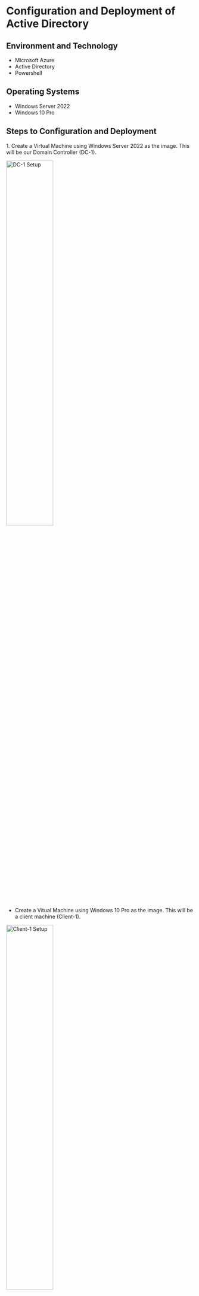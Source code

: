 <h1> Configuration and Deployment of Active Directory </h1>

<h2> Environment and Technology </h2>

- Microsoft Azure
- Active Directory
- Powershell

<h2> Operating Systems </h2>

- Windows Server 2022
- Windows 10 Pro

<h2> Steps to Configuration and Deployment </h2>

<p>1. Create a Virtual Machine using Windows Server 2022 as the image. This will be our Domain Controller (DC-1).  
  
<img src="https://i.imgur.com/vCOaCLU.png" height="50%" width="50%" alt="DC-1 Setup"/></p><br />

- Create a Vitual Machine using Windows 10 Pro as the image. This will be a client machine (Client-1).
<img src="https://i.imgur.com/Ja7LoRM.png" height="50%" width="50%" alt="Client-1 Setup"/>

- Set the Domain Controller's Network Interface Private IP Address to static.
<img src="https://i.imgur.com/X4odscV.png" height="50%" width="50%" alt="DC-1 Networking Settings"/>
<img src="https://i.imgur.com/y7bP3Bn.png" height="50%" width="50%" alt="DC-1 IP Settings"/>

- Log in to Client-1 using Remote Desktop. Ping the Private IP Address of DC-1. This request should time out. 
<img src="https://i.imgur.com/ctgZkqB.png" height="50%" width="50%" alt="Pinging DC-1"/>

- Log in to DC-1 using Remote Desktop. Enable ICMPv4 on the server's firewall.
<img src="https://i.imgur.com/vpwBrTJ.png" height="50%" width="50%" alt="Enabling echo requests"/>

- Install a new Active Directory Forest on DC-1 and promote server to Domain Controller.
<img src="https://i.imgur.com/z7LoGb6.png" height="50%" width="50%" alt="Creating new active directory forest"/>
<img src="https://i.imgur.com/lDGnjhj.png" height="50%" width="50%" alt="Promote server to domain controller"/>

- Within Active Directory Users and Computers, create a new Organizational Unit called "_EMPLOYEES".
- Within Active Directory Users and Computers, create a new Organizational Unit called "_ADMINS".
<img src="https://i.imgur.com/eABVAhC.png" height="50%" width="50%" alt="Creating new organizational unit"/>


- Create a new employee and give that employee Admin privileges.
<img src="https://i.imgur.com/T1L5w7r.png" height="50%" width="50%" alt="Creating new employee"/>
<img src="https://i.imgur.com/FXCpetf.png" height="50%" width="50%" alt="Giving new employee Admin privileges"/>

- Log back in to DC-1 as the new employee that was created in the previous step.
- Within the Azure portal, set Client-1's DNS settings to the Private IP of DC-1.
<img src="https://i.imgur.com/qmQ1Rgc.png" height="50%" width="50%" alt="Changing Client-1 DNS settings"/>

- Restart Client-1. On Client-1, run "ipconfig /all" to verify the new DNS settings have taken effect.
<img src="https://i.imgur.com/uADK8kI.png" height="50%" width="50%" alt="Client-1 DNS Server is now DC-1"

- Log in to Client-1 as the original user created with the VM and join Client-1 to DC-1's domain.
<img src="https://i.imgur.com/7QuT063.png" height="50%" width="50%" alt="Joining Client-1 to mydomain.com"/>

- Create an organizational unit called "_CLIENTS" and drag Client-1 into the new folder.
<img src="https://i.imgur.com/txJ7htq.png" height="50%" width="50%" alt="Moving Client-1 machine into the _CLIENTS OU"/>

- Using the new Admin employee credentials, log in to Client-1 and allow domain users to access Remote Desktop.
<img src="https://i.imgur.com/sY8blo1.png" height="50%" width="50%" alt="Allowing all users to access DC-1 Client Machines remotely"/>

- Use Powershell to run a script that creates additional users. Make sure to run Powershell as an Administrator.
<img src="https://i.imgur.com/o26hURI.png" height="50%" width="50%" alt="Using script to create new users"/>


